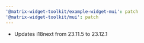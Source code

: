 ```yaml
---
'@matrix-widget-toolkit/example-widget-mui': patch
'@matrix-widget-toolkit/mui': patch
---
```


- Updates i18next from 23.11.5 to 23.12.1
